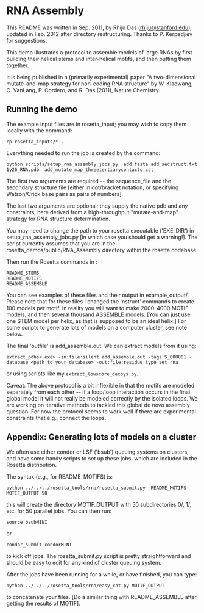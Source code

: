 RNA Assembly
============

This README was written in Sep. 2011, by Rhiju Das (rhiju@stanford.edu); updated in Feb. 2012 after directory restructuring. Thanks to P. Kerpedjiev for suggestions.

This demo illustrates a protocol to assemble models of large RNAs by first building their helical stems and inter-helical motifs, and then putting them together.

It is being published in a (primarily experimental) paper "A two-dimensional mutate-and-map strategy for non-coding RNA structure" by W. Kladwang, C. VanLang, P. Cordero, and R. Das (2011), Nature Chemistry.

Running the demo
----------------

The example input files are in rosetta_input; you may wish to copy them locally with the command:

    cp rosetta_inputs/* .

Everything needed to run the job is created by the command:

    python scripts/setup_rna_assembly_jobs.py  add.fasta add_secstruct.txt 1y26_RNA.pdb  add_mutate_map_threetertiarycontacts.cst

The first two arguments are required -- the sequence_file and the secondary structure file [either in dot/bracket notation, or specifying Watson/Crick base pairs as pairs of numbers]. 

The last two arguments are optional; they supply the native pdb and any constraints, here derived from a high-throughput "mutate-and-map" strategy for RNA structure determination.

You may need to change the path to your rosetta executable ('EXE_DIR') in setup_rna_assembly_jobs.py [in which case you should get a warning!]. The script currently assumes that you are in the rosetta_demos/public/RNA_Assembly directory within the rosetta codebase.

Then run the Rosetta commands in :

    README_STEMS
    README_MOTIFS
    README_ASSEMBLE

You can see examples of these files and their output in example_output/. Please note that for these files I changed the 'nstruct' commands to create 100 models per motif. In reality you will want to make 2000-4000 MOTIF models, and then several thousand ASSEMBLE models. [You can just use one STEM model per helix, as that is supposed to be an ideal helix.] For some scripts to generate lots of models on a computer cluster, see note below.

The final 'outfile' is  add_assemble.out. We can extract models from it using:

    extract_pdbs<.exe> -in:file:silent add_assemble.out -tags S_000001 -database <path to your database> -out:file:residue_type_set rna

or using scripts like my `extract_lowscore_decoys.py`.

Caveat: The above protocol is a bit inflexible in that the motifs are modeled separately from each other -- if a loop/loop interaction occurs in the final global model it will not really be modeled correctly by the isolated loops. We are working on iterative methods to tackled this global de novo assembly question. For now the protocol seems to work well if there are experimental constraints that e.g., connect the loops.

Appendix: Generating lots of models on a cluster
------------------------------------------------

We often use either condor or LSF ('bsub') queuing systems on clusters, and have some handy scripts to set up these jobs, which are included in the Rosetta distribution.

The syntax (e.g., for README_MOTIFS) is:

    python ../../../rosetta_tools/rna/rosetta_submit.py  README_MOTIFS MOTIF_OUTPUT 50

this will create the directory MOTIF_OUTPUT with 50 subdirectories 0/, 1/, etc. for 50 parallel jobs. You can then run:

    source bsubMINI

or

    condor_submit condorMINI

to kick off jobs. The rosetta_submit.py script is pretty straightforward and should be easy to edit for any kind of cluster queuing system.

After the jobs have been running for a while, or have finished, you can type:

    python ../../../rosetta_tools/rna/easy_cat.py MOTIF_OUTPUT 

to concatenate your files.  [Do a similar thing with README_ASSEMBLE after getting the results of MOTIF].
